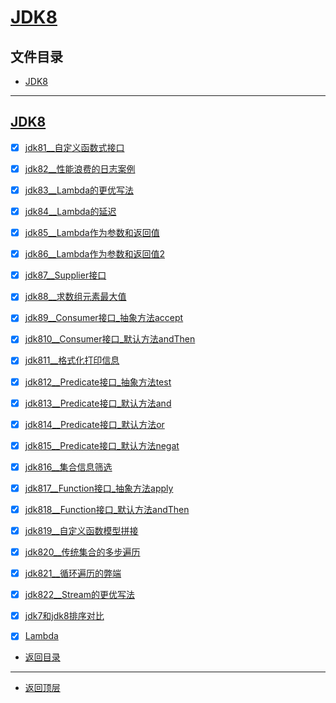 
# [JDK8](../README.md)

## 文件目录

- [JDK8](#JDK8)

--------------------

## [JDK8](src/main/java/com/cpucode/java)

- [x] [jdk81__自定义函数式接口](src/main/java/com/cpucode/java/jdk81.java)
- [x] [jdk82__性能浪费的日志案例](src/main/java/com/cpucode/java/jdk82.java)
- [x] [jdk83__Lambda的更优写法](src/main/java/com/cpucode/java/jdk83.java)
- [x] [jdk84__Lambda的延迟](src/main/java/com/cpucode/java/jdk84.java)
- [x] [jdk85__Lambda作为参数和返回值](src/main/java/com/cpucode/java/jdk85.java)
- [x] [jdk86__Lambda作为参数和返回值2](src/main/java/com/cpucode/java/jdk86.java)
- [x] [jdk87__Supplier接口](src/main/java/com/cpucode/java/jdk87.java)
- [x] [jdk88__求数组元素最大值](src/main/java/com/cpucode/java/jdk88.java)
- [x] [jdk89__Consumer接口_抽象方法accept](src/main/java/com/cpucode/java/jdk89.java)
- [x] [jdk810__Consumer接口_默认方法andThen](src/main/java/com/cpucode/java/jdk810.java)
- [x] [jdk811__格式化打印信息](src/main/java/com/cpucode/java/jdk811.java)
- [x] [jdk812__Predicate接口_抽象方法test](src/main/java/com/cpucode/java/jdk812.java)
- [x] [jdk813__Predicate接口_默认方法and](src/main/java/com/cpucode/java/jdk813.java)
- [x] [jdk814__Predicate接口_默认方法or](src/main/java/com/cpucode/java/jdk814.java)
- [x] [jdk815__Predicate接口_默认方法negat](src/main/java/com/cpucode/java/jdk815.java)
- [x] [jdk816__集合信息筛选](src/main/java/com/cpucode/java/jdk816.java)
- [x] [jdk817__Function接口_抽象方法apply](src/main/java/com/cpucode/java/jdk817.java)
- [x] [jdk818__Function接口_默认方法andThen](src/main/java/com/cpucode/java/jdk818.java)
- [x] [jdk819__自定义函数模型拼接](src/main/java/com/cpucode/java/jdk819.java)
- [x] [jdk820__传统集合的多步遍历](src/main/java/com/cpucode/java/jdk820.java)
- [x] [jdk821__循环遍历的弊端](src/main/java/com/cpucode/java/jdk821.java)
- [x] [jdk822__Stream的更优写法](src/main/java/com/cpucode/java/jdk822.java)
- [x] [jdk7和jdk8排序对比](src/main/java/com/cpucode/java/jdk8/Jdk8Test.java)
- [x] [Lambda](src/main/java/com/cpucode/java/mathTest/MathTest.java)



- [返回目录](#文件目录)

-------------

- [返回顶层](../README.md)